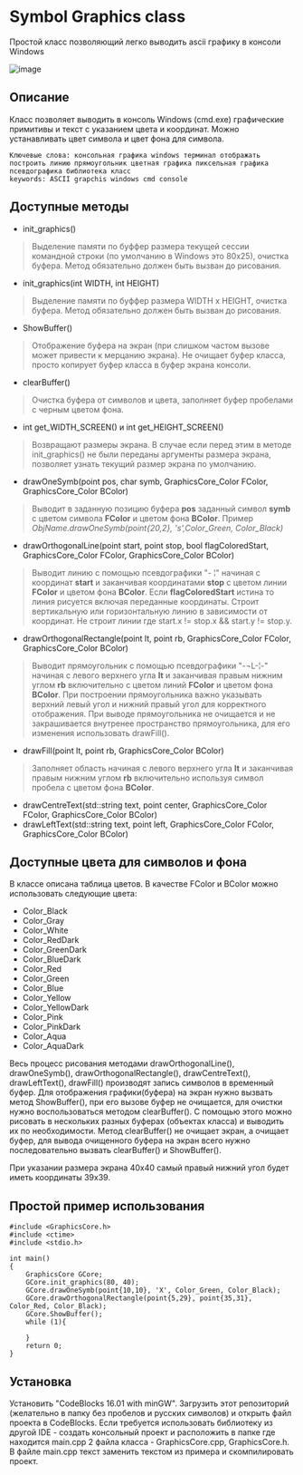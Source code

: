 # Symbol Graphics class
Простой класс позволяющий легко выводить ascii графику в консоли Windows

![image](https://lh4.googleusercontent.com/2rPySwCvqcTie78B0Kbrwi87EliT9zDNX9zS_eII-RmbDkcR9YnJy2QiK6p_Ie8oBAsGDNucqXAU-dYtKl5OnO3RzyaJzJxbEMKvA53rBxsST0vHMlE=w472)

## Описание
Класс позволяет выводить в консоль Windows (cmd.exe) графические примитивы и текст с указанием цвета и координат. Можно устанавливать цвет символа и цвет фона для символа.
```
Ключевые слова: консольная графика windows терминал отображать построить линию прямоугольник цветная графика пиксельная графика псевдографика библиотека класс
keywords: ASCII grapchis windows cmd console
```

## Доступные методы
* init_graphics() 
> Выделение памяти по буффер размера текущей сессии командной строки (по умолчанию в Windows это 80х25), очистка буфера. Метод обязательно должен быть вызван до рисования.
* init_graphics(int WIDTH, int HEIGHT)
> Выделение памяти по буффер размера WIDTH х HEIGHT, очистка буфера. Метод обязательно должен быть вызван до рисования.
* ShowBuffer()
> Отображение буфера на экран (при слишком частом вызове может привести к мерцанию экрана). Не очищает буфер класса, просто копирует буфер класса в буфер экрана консоли.
* clearBuffer()
> Очистка буфера от символов и цвета, заполняет буфер пробелами с черным цветом фона.
* int get_WIDTH_SCREEN() и int get_HEIGHT_SCREEN()
> Возвращают размеры экрана. В случае если перед этим в методе init_graphics() не были переданы аргументы размера экрана, позволяет узнать текущий размер экрана по умолчанию.
* drawOneSymb(point pos, char symb, GraphicsCore_Color FColor, GraphicsCore_Color BColor)
> Выводит в заданную позицию буфера **pos** заданный символ **symb** с цветом символа **FColor** и цветом фона **BColor**. Пример *ObjName.drawOneSymb(point{20,2}, 's',Color_Green, Color_Black)*
* drawOrthogonalLine(point start, point stop, bool flagColoredStart, GraphicsCore_Color FColor, GraphicsCore_Color BColor)
> Выводит линию с помощью псевдографики "- ¦" начиная с координат **start** и заканчивая координатами **stop** с цветом линии **FColor** и цветом фона **BColor**. Если **flagColoredStart** истина то линия рисуется включая переданные координаты. Строит вертикальную или горизонтальную линию в зависимости от координат. Не строит линии где start.x != stop.x && start.y != stop.y.
* drawOrthogonalRectangle(point lt, point rb, GraphicsCore_Color FColor, GraphicsCore_Color BColor)
> Выводит прямоугольник с помощью псевдографики "-¬L-¦-" начиная с левого верхнего угла **lt** и заканчивая правым нижним углом **rb** включительно с цветом линий **FColor** и цветом фона **BColor**. При построении прямоугольника важно указывать верхний левый угол и нижний правый угол для корректного отображения. При выводе прямоугольника не очищается и не закрашивается внутренее пространство прямоугольника, для его изменения использовать drawFill().
* drawFill(point lt, point rb, GraphicsCore_Color BColor)
> Заполняет область начиная с левого верхнего угла **lt** и заканчивая правым нижним углом **rb** включительно используя символ пробела с цветом фона **BColor**.
* drawCentreText(std::string text, point center, GraphicsCore_Color FColor, GraphicsCore_Color BColor)
* drawLeftText(std::string text, point left, GraphicsCore_Color FColor, GraphicsCore_Color BColor)

## Доступные цвета для символов и фона
В классе описана таблица цветов. В качестве FColor и BColor можно использовать следующие цвета:
- Color_Black
- Color_Gray 
- Color_White 
- Color_RedDark
- Color_GreenDark
- Color_BlueDark
- Color_Red 
- Color_Green
- Color_Blue 
- Color_Yellow
- Color_YellowDark
- Color_Pink 
- Color_PinkDark
- Color_Aqua 
- Color_AquaDark


Весь процесс рисования методами drawOrthogonalLine(), drawOneSymb(), drawOrthogonalRectangle(), drawCentreText(), drawLeftText(), drawFill() производят запись символов в временный буфер. Для отображения графики(буфера) на экран нужно вызвать метод ShowBuffer(), при его вызове буфер не очищается, для очистки нужно воспользоваться методом clearBuffer(). С помощью этого можно рисовать в нескольких разных буферах (объектах класса) и выводить их по необходимости.
Метод clearBuffer() не очищает экран, а очищает буфер, для вывода очищенного буфера на экран всего нужно последовательно вызвать clearBuffer() и ShowBuffer().

При указании размера экрана 40х40 самый правый нижний угол будет иметь координаты 39х39.

## Простой пример использования
	#include <GraphicsCore.h>
	#include <ctime>
	#include <stdio.h>

	int main()
	{
		GraphicsCore GCore;
		GCore.init_graphics(80, 40);
		GCore.drawOneSymb(point{10,10}, 'X', Color_Green, Color_Black);
		GCore.drawOrthogonalRectangle(point{5,29}, point{35,31}, Color_Red, Color_Black);
		GCore.ShowBuffer();
		while (1){
			
		}
		return 0;
	}

## Установка
Установить "CodeBlocks 16.01 with minGW". Загрузить этот репозиторий (желательно в папку без пробелов и русских символов) и открыть файл проекта в CodeBlocks.
Если требуется использовать библиотеку из другой IDE - создать консольный проект и расположить в папке где находится main.cpp 2 файла класса - GraphicsCore.cpp, GraphicsCore.h. В файле main.cpp текст заменить текстом из примера и скомпилировать проект.

<meta name="google-site-verification" content="W5AlcwrkjqtKXbkISc2WaySFtY3e4unL_f-reiNauys" />
